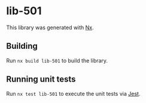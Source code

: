 # lib-501

This library was generated with [Nx](https://nx.dev).

## Building

Run `nx build lib-501` to build the library.

## Running unit tests

Run `nx test lib-501` to execute the unit tests via [Jest](https://jestjs.io).
